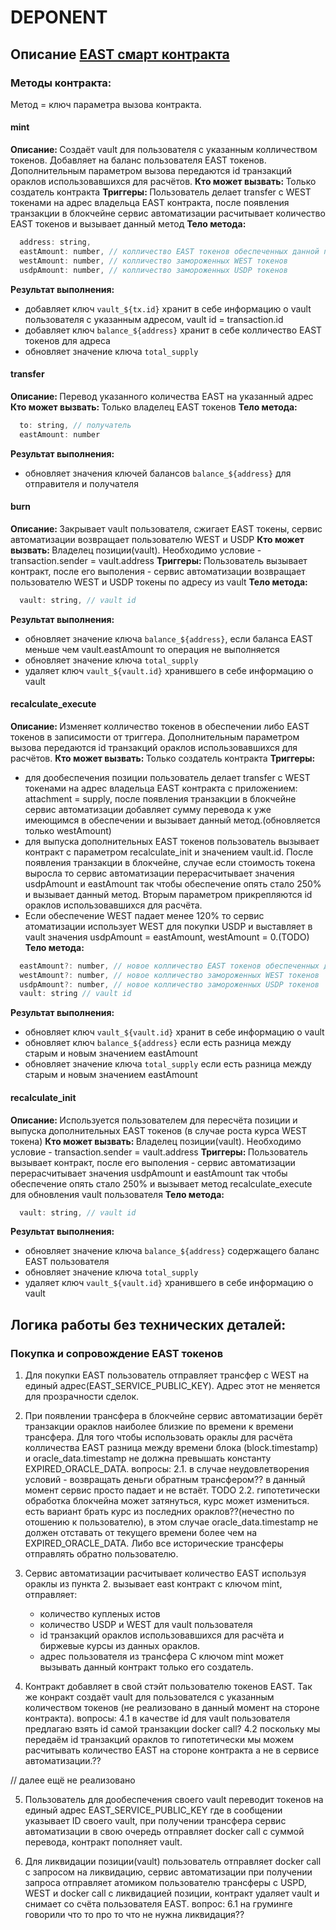 # DEPONENT

## Описание [EAST смарт контракта](https://gitlab.wvservices.com/waves-enterprise/east-contract)

### Методы контракта:
Метод = ключ параметра вызова контракта.
#### mint
<b> Описание: </b>
Создаёт vault для пользователя с указанным колличеством токенов. Добавляет на баланс пользователя EAST токенов. Дополнительным параметром вызова передаются id транзакций ораклов использовавшихся для расчётов.
<b> Кто может вызвать: </b>
Только создатель контракта
<b>Триггеры: </b>
Пользователь делает transfer с WEST токенами на адрес владельца EAST контракта, после появления транзакции в блокчейне сервис автоматизации расчитывает количество EAST токенов и вызывает данный метод
<b>Тело метода: </b>
```js
  address: string,
  eastAmount: number, // колличество EAST токенов обеспеченных данной позицией
  westAmount: number, // колличество замороженных WEST токенов
  usdpAmount: number, // колличество замороженных USDP токенов
```
<b>Результат выполнения: </b>
- добавляет ключ `vault_${tx.id}` хранит в себе информацию о vault пользователя c указанным адресом, vault id = transaction.id
- добавляет ключ `balance_${address}` хранит в себе колличество EAST токенов для адреса
- обновляет значение ключа `total_supply`

#### transfer
<b> Описание: </b>
Перевод указанного количества EAST на указанный адрес
<b> Кто может вызвать: </b>
Только владелец EAST токенов
<b>Тело метода: </b>
```js
  to: string, // получатель
  eastAmount: number
```
<b>Результат выполнения: </b>
- обновляет значения ключей балансов `balance_${address}` для отправителя и получателя

#### burn
<b> Описание: </b>
Закрывает vault пользователя, сжигает EAST токены, сервис автоматизации возвращает пользователю WEST и USDP
<b> Кто может вызвать: </b>
Владелец позиции(vault). Необходимо условие - transaction.sender = vault.address 
<b>Триггеры: </b>
Пользователь вызывает контракт, после его выполения - сервис автоматизации возвращает пользователю WEST и USDP токены по адресу из vault
<b>Тело метода: </b>
```js
  vault: string, // vault id
```
<b>Результат выполнения: </b>
- обновляет значениe ключа `balance_${address}`, если баланса EAST меньше чем vault.eastAmount то операция не выполняется 
- обновляет значение ключа `total_supply`
- удаляет ключ `vault_${vault.id}` хранившего в себе информацию о vault

#### recalculate_execute
<b> Описание: </b>
Изменяет колличество токенов в обеспечении либо EAST токенов в записимости от триггера. Дополнительным параметром вызова передаются id транзакций ораклов использовавшихся для расчётов.
<b> Кто может вызвать: </b>
Только создатель контракта
<b>Триггеры: </b>
- для дообеспечения позиции пользователь делает transfer с WEST токенами на адрес владельца EAST контракта с приложением: attachment = supply, после появления транзакции в блокчейне сервис автоматизации добавляет сумму перевода к уже имеющимся в обеспечении и вызывает данный метод.(обновляется только westAmount)
- для выпуска дополнительных EAST токенов пользователь вызывает контракт с параметром recalculate_init и значением vault.id. После появления транзакции в блокчейне, случае если стоимость токена выросла то сервис автоматизации перерасчитывает значения usdpAmount и eastAmount так чтобы обеспечение опять стало 250% и вызывает данный метод. Вторым параметром прикрепляются id ораклов использовавшихся для расчёта.
- Если обеспечение WEST падает менее 120% то сервис атоматизации использует WEST для покупки USDP и выставляет в vault значения usdpAmount = eastAmount, westAmount = 0.(TODO)
<b>Тело метода: </b>
```js
  eastAmount?: number, // новое колличество EAST токенов обеспеченных данной позицией
  westAmount?: number, // новое колличество замороженных WEST токенов
  usdpAmount?: number, // новое колличество замороженных USDP токенов
  vault: string // vault id
```
<b>Результат выполнения: </b>
- обновляет ключ `vault_${vault.id}` хранит в себе информацию о vault
- обновляет ключ `balance_${address}` если есть разница между старым и новым значением eastAmount
- обновляет значение ключа `total_supply` если есть разница между старым и новым значением eastAmount

#### recalculate_init
<b> Описание: </b>
Используется пользователем для пересчёта позиции и выпуска дополнительных EAST токенов (в случае роста курса WEST токена)
<b> Кто может вызвать: </b>
Владелец позиции(vault). Необходимо условие - transaction.sender = vault.address 
<b>Триггеры: </b>
Пользователь вызывает контракт, после его выполения - сервис автоматизации перерасчитывает значения usdpAmount и eastAmount так чтобы обеспечение опять стало 250% и вызывает метод recalculate_execute для обновления vault пользователя
<b>Тело метода: </b>
```js
  vault: string, // vault id
```
<b>Результат выполнения: </b>
- обновляет значениe ключа `balance_${address}` содержащего баланс EAST пользователя
- обновляет значение ключа `total_supply`
- удаляет ключ `vault_${vault.id}` хранившего в себе информацию о vault



## Логика работы без технических деталей:

### Покупка и сопровождение EAST токенов
1. Для покупки EAST пользователь отправляет трансфер с WEST на единый адрес(EAST_SERVICE_PUBLIC_KEY). Адрес этот не меняется для прозрачности сделок.

2. При появлении трансфера в блокчейне сервис автоматизации берёт транзакции ораклов наиболее близкие по времени к времени трансфера. Для того чтобы использовать ораклы для расчёта колличества EAST разница между времени блока (block.timestamp) и oracle_data.timestamp не должна превышать константу EXPIRED_ORACLE_DATA.
    вопросы: 
    2.1. в случае неудовлетворения условий - возвращать деньги обратным трансфером?? в данный момент сервис просто падает и не встаёт. TODO
    2.2. гипотетически обработка блокчейна может затянуться, курс может измениться. есть вариант брать курс из последних ораклов??(нечестно по отошению к пользователю), в этом случае oracle_data.timestamp не должен отставать от текущего времени более чем на EXPIRED_ORACLE_DATA. Либо все исторические трансферы отправлять обратно пользователю.

3. Сервис автоматизации расчитывает количество EAST используя ораклы из пункта 2. вызывает east контракт c ключом mint, отправляет:
    - количество купленых истов
    - количество USDP и WEST для vault пользователя
    - id транзакций ораклов использовавшихся для расчёта и биржевые курсы из данных ораклов.
    - адрес пользователя из трансфера
С ключом mint может вызывать данный контракт только его создатель.

4. Контракт добавляет в свой стэйт пользователю токенов EAST. Так же конракт создаёт vault для пользователся с указанным количеством токенов (не реализовано в данный момент на стороне контракта).
    вопросы: 
    4.1 в качестве id для vault пользователя предлагаю взять id самой транзакции docker call?
    4.2 поскольку мы передаём id транзакций ораклов то гипотетически мы можем расчитывать количество EAST на стороне контракта а не в сервисе автоматизации.??

// далее ещё не реализовано

5. Пользователь для дообеспечения своего vault переводит токенов на единый адрес EAST_SERVICE_PUBLIC_KEY где в сообщении указывает ID своего vault, при получении трансфера сервис автоматизации в свою очередь отправляет docker call с суммой перевода, контракт пополняет vault.

6. Для ликвидации позиции(vault) пользователь отправляет docker call с запросом на ликвидацию, сервис автоматизации при получении запроса отправляет атомиком пользователю трансферы с USPD, WEST и docker call с ликвидацией позиции, контракт удаляет vault и снимает со счёта пользователя EAST.
    вопрос:
    6.1 на груминге говорили что то про то что не нужна ликвидация??